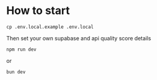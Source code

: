 # How to start

`cp .env.local.example .env.local`

Then set your own supabase and api quality score details

`npm run dev`

or

`bun dev`